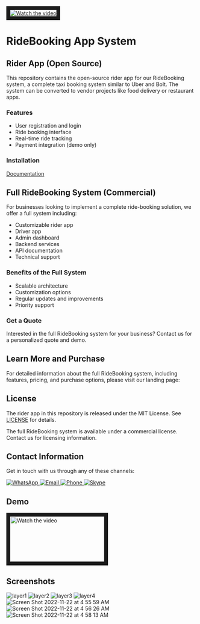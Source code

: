 <a href="https://youtu.be/qkymCs6F2f8" target="_blank">
 <img src="https://user-images.githubusercontent.com/7928001/188144579-62391f1e-27a4-438d-8574-e98df9c71ea5.png" alt="Watch the video" width="auto" height="auto" border="10" />
</a>

# RideBooking App System

## Rider App (Open Source)
This repository contains the open-source rider app for our RideBooking system, a complete taxi booking system similar to Uber and Bolt. The system can be converted to vendor projects like food delivery or restaurant apps.

### Features
- User registration and login
- Ride booking interface
- Real-time ride tracking
- Payment integration (demo only)

### Installation
[Documentation](https://chndth.gitbook.io/ionic-taxi-app-setup-doc/v/initial-version/~/changes/Bf7zJSLdMAsMHOKY6eZG)

## Full RideBooking System (Commercial)
For businesses looking to implement a complete ride-booking solution, we offer a full system including:

- Customizable rider app
- Driver app
- Admin dashboard
- Backend services
- API documentation
- Technical support

### Benefits of the Full System
- Scalable architecture
- Customization options
- Regular updates and improvements
- Priority support

### Get a Quote
Interested in the full RideBooking system for your business? Contact us for a personalized quote and demo.

## Learn More and Purchase

For detailed information about the full RideBooking system, including features, pricing, and purchase options, please visit our landing page:


## License
The rider app in this repository is released under the MIT License. See [LICENSE](LICENSE) for details.

The full RideBooking system is available under a commercial license. Contact us for licensing information.

## Contact Information

Get in touch with us through any of these channels:

<a href="https://wa.me/2347089930308" target="_blank">
  <img src="https://img.shields.io/badge/WhatsApp-25D366?style=for-the-badge&logo=whatsapp&logoColor=white" alt="WhatsApp" />
</a>

<a href="mailto:playstudio86@gmail.com" target="_blank">
  <img src="https://img.shields.io/badge/Email-D14836?style=for-the-badge&logo=gmail&logoColor=white" alt="Email" />
</a>

<a href="tel:+2347041684556" target="_blank">
  <img src="https://img.shields.io/badge/Phone-4285F4?style=for-the-badge&logo=google-voice&logoColor=white" alt="Phone" />
</a>

<a href="skype:chndth@live.com?chat" target="_blank">
  <img src="https://img.shields.io/badge/Skype-00AFF0?style=for-the-badge&logo=skype&logoColor=white" alt="Skype" />
</a>

## Demo 

<a href="https://voluble-crisp-805982.netlify.app" target="_blank">
 <img src="https://user-images.githubusercontent.com/7928001/188303453-98a89b72-00f8-4b0e-9927-faa4e4dc0dfe.png" alt="Watch the video" width="250" height="120" border="10" />
</a>

## Screenshots

![layer1](https://user-images.githubusercontent.com/7928001/188022294-cb20bb25-989f-4a6d-9b77-de3eb7e13bdb.png)
![layer2](https://user-images.githubusercontent.com/7928001/188022570-af0d7d47-5761-4c62-a6ed-71326dc28d8e.png)
![layer3](https://user-images.githubusercontent.com/7928001/188022589-5cd57e42-2550-4149-a4de-029d759ac876.png)
![layer4](https://user-images.githubusercontent.com/7928001/188022596-b1930f19-394c-4508-9056-52b50c8b9125.png)
![Screen Shot 2022-11-22 at 4 55 59 AM](https://user-images.githubusercontent.com/7928001/203217761-66183465-f806-4032-958f-827102811fa1.png)
![Screen Shot 2022-11-22 at 4 56 26 AM](https://user-images.githubusercontent.com/7928001/203217770-7517efbd-0930-431c-bf46-aa6501d55f5a.png)
![Screen Shot 2022-11-22 at 4 58 13 AM](https://user-images.githubusercontent.com/7928001/203217864-52b5ef23-8081-4883-a903-e47683d9ed37.png)

